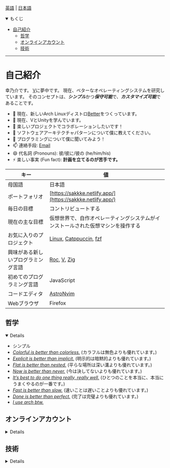 <!--
**sakkke/sakkke** is a ✨ _special_ ✨ repository because its `README.md` (this file) appears on your GitHub profile.

Here are some ideas to get you started:

- 🔭 I’m currently working on ...
- 🌱 I’m currently learning ...
- 👯 I’m looking to collaborate on ...
- 🤔 I’m looking for help with ...
- 💬 Ask me about ...
- 📫 How to reach me: ...
- 😄 Pronouns: ...
- ⚡ Fun fact: ...
-->

[英語](https://github.com/sakkke/sakkke/blob/main/README.md) | [日本語](https://github.com/sakkke/sakkke/blob/main/README.md)

<details open><summary>もくじ</summary>

- [自己紹介](#self-introduction)
  - [哲学](#philosophies)
  - [オンラインアカウント](#online-accounts)
  - [技術](#technologies)

</details>

***

# 自己紹介

幸乃介です。
[V](https://github.com/vlang/v)に夢中です。
現在、ベターなオペレーティングシステムを研究しています。
そのコンセプトは、***シンプル***かつ***保守可能***で、***カスタマイズ可能***であることです。

- 🔭 現在、新しいArch Linuxディストロ[Better](https://github.com/sakkke/better)をつくっています。
- 🌱 現在、VとUnityを学んでいます。
- 👯 楽しいプロジェクトでコラボレーションしたいです！
- 🤔 ソフトウェアアーキテクチャパターンについて僕に教えてください。
- 💬 プログラミングについて僕に聞いてみよう！
- 📫 連絡手段: [Email](mailto:w32w64@gmail.com)
- 😄 代名詞 (Pronouns): 彼/彼に/彼の (he/him/his)
- ⚡ 楽しい事実 (Fun fact): **計画を立てるのが苦手です。**

キー | 値
-|-
母国語 | 日本語
ポートフォリオ | [https://sakkke.netlify.app/](https://sakkke.netlify.app/)
毎日の目標 | コントリビュートする
現在の主な目標 | 仮想世界で、自作オペレーティングシステムがインストールされた仮想マシンを操作する
お気に入りのプロジェクト | [Linux](https://github.com/torvalds/linux), [Catppuccin](https://github.com/catppuccin/catppuccin), [fzf](https://github.com/junegunn/fzf)
興味がある新しいプログラミング言語 | [Roc](https://github.com/roc-lang/roc), [V](https://github.com/vlang/v), [Zig](https://github.com/ziglang/zig)
初めてのプログラミング言語 | JavaScript
コードエディタ | [AstroNvim](https://github.com/AstroNvim/AstroNvim)
Webブラウザ | Firefox

## 哲学

<details open>

- シンプル
- [*Colorful is better than colorless.*](https://github.com/catppuccin/catppuccin#-design-philosophy) (カラフルは無色よりも優れています。)
- [*Explicit is better than implicit.*](https://peps.python.org/pep-0020/#the-zen-of-python) (明示的は暗黙的よりも優れています。)
- [*Flat is better than nested.*](https://peps.python.org/pep-0020/#the-zen-of-python) (平らな場所は深い溝よりも優れています。)
- [*Now is better than never.*](https://peps.python.org/pep-0020/#the-zen-of-python) (今は決してないよりも優れています。)
- [*It’s best to do one thing really, really well.*](https://about.google/intl/en_us/philosophy/) (ひとつのことを本当に、本当にうまくやるのが一番です。)
- [*Fast is better than slow.*](https://about.google/intl/en_us/philosophy/) (速いことは遅いことよりも優れています。)
- [*Done is better than perfect.*](https://medium.com/publishous/5-reasons-why-done-is-better-than-perfect-4c9afa2063b8) (完了は完璧よりも優れています。)
- [*I use arch btw.*](https://www.reddit.com/r/linuxmemes/comments/9xgfxq/why_i_use_arch_btw/)

</details>

## オンラインアカウント

<details>

- [CodePen](https://codepen.io/sakkke)
- [Facebook](https://www.facebook.com/profile.php?id=100080298587283)
- [GitHub](https://github.com/sakkke)
- [Instagram](https://www.instagram.com/sakkke_dev/)
- [Linkedin](https://www.linkedin.com/in/konosuke-sakai-64918b253/)
- [Spotify](https://open.spotify.com/user/lgembq0v6w8uuug3ynkh6et1f)
- [Stack Overflow](https://stackoverflow.com/users/18221444/sakkke)
- [Twitter](https://twitter.com/SakkkeDev)
- [Unix & Linux](https://unix.stackexchange.com/users/514537/sakkke)
- [YouTube](https://www.youtube.com/channel/UCoaGuNQt8M_6cPyI75K8GJw)
- [Zenn](https://zenn.dev/sakkke)

</details>

## 技術

<details>

Note: Webブラウザを使用している場合は、キーバインディング`Ctrl` `F`を使用して検索しましょう！

- Adobe Illustrator
- Adobe Photoshop
- Adobe Premiere Pro
- Alpine Linux
- Android
- Arch Linux
- Arduino
- AsciiDoc
- Astro
- Bash
- Bitwarden
- C
- C#
- C++
- CSS
- Chrome OS
- CircleCI
- Codecov
- Debian
- Deno
- Docker
- EditorConfig
- Firefox
- Git
- Git LFS
- GitHub
- GitHub Actions
- GitHub Packages
- GitHub Pages
- Gitpod
- Google Chrome
- HTML
- Homebrew
- Inkscape
- JSON
- JavaScript
- LaTeX
- Linux
- Lua
- Make
- Markdown
- Microsoft Excel
- Microsoft PowerPoint
- Microsoft Word
- Neovim
- Netlify
- Next.js
- Node.js
- Nushell
- Nuxt
- Pop!_OS
- PostgreSQL
- PowerShell
- PyPI
- Python
- Raspberry Pi
- React
- Supabase
- Svelte
- TOML
- Tailwind CSS
- TypeScript
- Ubuntu
- Unity
- V
- VPM
- VSCodium
- Vercel
- Vim
- VirtualBox
- Visual Studio Code
- Vite
- Vue
- WSL
- WSL 2
- Windows
- Windows 10
- Windows 11
- XML
- YAML
- Zsh
- fish shell
- macOS
- npm
- reStructuredText

</details>
